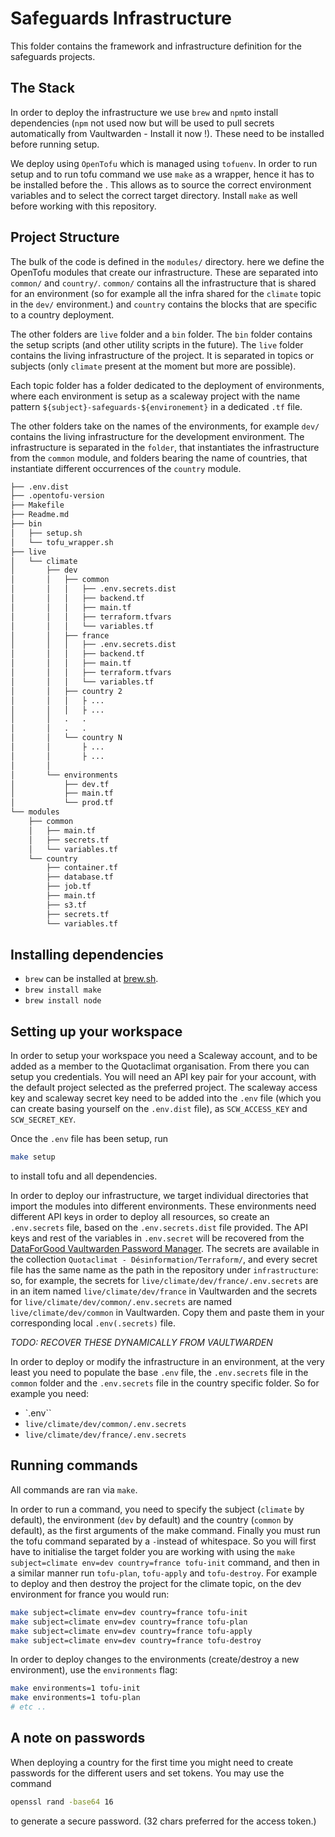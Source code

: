 # Safeguards Infrastructure
This folder contains the framework and infrastructure definition for the safeguards projects. 

## The Stack
In order to deploy the infrastructure we use `brew` and `npm`to install dependencies (`npm` not used now but will be used to pull secrets automatically from Vaultwarden - Install it now !). These need to be installed before running setup.

We deploy using `OpenTofu` which is managed using `tofuenv`. In order to run setup and to run tofu command we use `make` as a wrapper, hence it has to be installed before the . This allows as to source the correct environment variables and to select the correct target directory. Install `make` as well before working with this repository.

## Project Structure
The bulk of the code is defined in the `modules/` directory. here we define the OpenTofu modules that create our infrastructure.  These are separated into `common/` and `country/`. `common/` contains all the infrastructure that is shared for an environment (so for example all the infra shared for the `climate` topic in the `dev/` environment.) and `country` contains the blocks that are specific to a country deployment.

The other folders are `live` folder and a `bin` folder. The `bin` folder contains the setup scripts (and other utility scripts in the future). The `live` folder contains the living infrastructure of the project. It is separated in topics or subjects (only `climate` present at the moment but more are possible). 

Each topic folder has a folder dedicated to the deployment of environments, where each environment is setup as a scaleway project with the name pattern `${subject}-safeguards-${environement}` in a dedicated `.tf` file.

The other folders take on the names of the environments, for example `dev/` contains the living infrastructure for the development environment. The infrastructure is separated in the `folder`, that instantiates the infrastructure from the `common` module, and folders bearing the name of countries, that instantiate different occurrences of the `country` module.

```bash
├── .env.dist
├── .opentofu-version
├── Makefile
├── Readme.md
├── bin
│   ├── setup.sh
│   └── tofu_wrapper.sh
├── live
│   └── climate
│       ├── dev
│       │   ├── common
│       │   │   ├── .env.secrets.dist
│       │   │   ├── backend.tf
│       │   │   ├── main.tf
│       │   │   ├── terraform.tfvars
│       │   │   └── variables.tf
│       │   ├── france
│       │   │   ├── .env.secrets.dist
│       │   │   ├── backend.tf
│       │   │   ├── main.tf
│       │   │   ├── terraform.tfvars
│       │   │   └── variables.tf
│       │   ├── country 2
│       │   │   ├ ...
│       │   │   ├ ...
│       │   .   .
│       │   .   .
│       │   └── country N
│       │       ├ ...
│       │       ├ ...
│       │  
│       └── environments
│           ├── dev.tf
│           ├── main.tf
│           └── prod.tf
└── modules
    ├── common
    │   ├── main.tf
    │   ├── secrets.tf
    │   └── variables.tf
    └── country
        ├── container.tf
        ├── database.tf
        ├── job.tf
        ├── main.tf
        ├── s3.tf
        ├── secrets.tf
        └── variables.tf
```

## Installing dependencies
* `brew` can be installed at [brew.sh](https://brew.sh).
* `brew install make`
* `brew install node`

## Setting up your workspace
In order to setup your workspace you need a Scaleway account, and to be added as a member to the Quotaclimat organisation. From there you can setup you credentials. You will need an API key pair for your account, with the default project selected as the preferred project. The scaleway access key and scaleway secret key need to be added into the `.env` file (which you can create basing yourself on the `.env.dist` file), as `SCW_ACCESS_KEY` and `SCW_SECRET_KEY`. 

Once the `.env` file has been setup, run 
```bash
make setup
```
to install tofu and all dependencies.

In order to deploy our infrastructure, we target individual directories that import the modules into different environments. These environments need different API keys in order to deploy all resources, so create an `.env.secrets` file, based on the `.env.secrets.dist` file provided.
The API keys and rest of the variables in `.env.secret` will be recovered from the [DataForGood Vaultwarden Password Manager](https://vaultwarden.services.dataforgood.fr/). The secrets are available in the collection `Quotaclimat - Désinformation/Terraform/`, and every secret file has the same name as the path in the repository under `infrastructure`: so, for example, the secrets for `live/climate/dev/france/.env.secrets` are in an item named  `live/climate/dev/france` in Vaultwarden and the secrets for `live/climate/dev/common/.env.secrets` are named `live/climate/dev/common` in Vaultwarden. Copy them and paste them in your corresponding local `.env(.secrets)` file.

*TODO: RECOVER THESE DYNAMICALLY FROM VAULTWARDEN*

In order to deploy or modify the infrastructure in an environment, at the very least you need to populate the base `.env` file, the `.env.secrets` file in the `common` folder and the `.env.secrets` file in the country specific folder. So for example you need:
* `.env``
* `live/climate/dev/common/.env.secrets`
* `live/climate/dev/france/.env.secrets`


## Running commands
All commands are ran via `make`. 

In order to run a command, you need to specify the subject (`climate` by default), the environment (`dev` by default) and the country (`common` by default), as the first arguments of the make command. Finally you must run the tofu command separated by a `-`instead of whitespace.
So you will first have to initialise the target folder you are working with using the `make subject=climate env=dev country=france tofu-init` command, and then in a similar manner run `tofu-plan`, `tofu-apply` and `tofu-destroy`. For example to deploy and then destroy the project for the climate topic, on the dev environment for france you would run:
```bash
make subject=climate env=dev country=france tofu-init
make subject=climate env=dev country=france tofu-plan
make subject=climate env=dev country=france tofu-apply
make subject=climate env=dev country=france tofu-destroy
```

In order to deploy changes to the environments (create/destroy a new environment), use the `environments` flag:
```bash
make environments=1 tofu-init
make environments=1 tofu-plan
# etc ..
```

## A note on passwords
When deploying a country for the first time you might need to create passwords for the different users and set tokens. You may use the command 
```bash
openssl rand -base64 16
```
to generate a secure password. (32 chars preferred for the access token.)